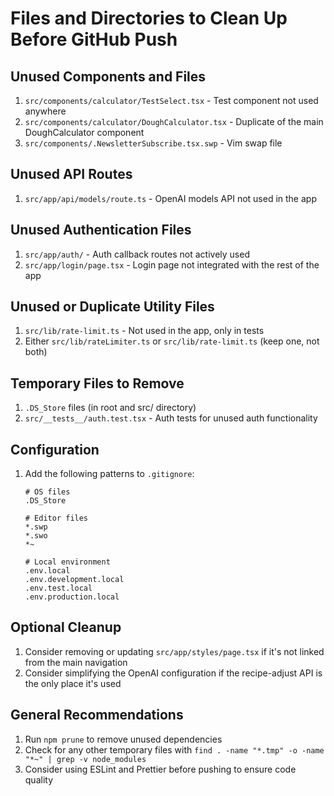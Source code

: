 # Files and Directories to Clean Up Before GitHub Push

## Unused Components and Files
1. `src/components/calculator/TestSelect.tsx` - Test component not used anywhere
2. `src/components/calculator/DoughCalculator.tsx` - Duplicate of the main DoughCalculator component
3. `src/components/.NewsletterSubscribe.tsx.swp` - Vim swap file

## Unused API Routes
1. `src/app/api/models/route.ts` - OpenAI models API not used in the app

## Unused Authentication Files
1. `src/app/auth/` - Auth callback routes not actively used
2. `src/app/login/page.tsx` - Login page not integrated with the rest of the app

## Unused or Duplicate Utility Files
1. `src/lib/rate-limit.ts` - Not used in the app, only in tests
2. Either `src/lib/rateLimiter.ts` or `src/lib/rate-limit.ts` (keep one, not both)

## Temporary Files to Remove
1. `.DS_Store` files (in root and src/ directory)
2. `src/__tests__/auth.test.tsx` - Auth tests for unused auth functionality

## Configuration
1. Add the following patterns to `.gitignore`:
   ```
   # OS files
   .DS_Store
   
   # Editor files
   *.swp
   *.swo
   *~
   
   # Local environment
   .env.local
   .env.development.local
   .env.test.local
   .env.production.local
   ```

## Optional Cleanup
1. Consider removing or updating `src/app/styles/page.tsx` if it's not linked from the main navigation
2. Consider simplifying the OpenAI configuration if the recipe-adjust API is the only place it's used

## General Recommendations
1. Run `npm prune` to remove unused dependencies
2. Check for any other temporary files with `find . -name "*.tmp" -o -name "*~" | grep -v node_modules`
3. Consider using ESLint and Prettier before pushing to ensure code quality 